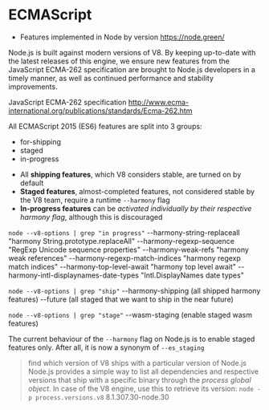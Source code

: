# ECMAScript

* Features implemented in Node by version
https://node.green/


Node.js is built against modern versions of V8. By keeping up-to-date with the latest releases of this engine, we ensure new features from the JavaScript ECMA-262 specification are brought to Node.js developers in a timely manner, as well as continued performance and stability improvements.

JavaScript ECMA-262 specification
http://www.ecma-international.org/publications/standards/Ecma-262.htm

All ECMAScript 2015 (ES6) features are split into 3 groups:
- for-shipping
- staged
- in-progress

* All **shipping features**, which V8 considers stable, are turned on by default
* **Staged features**, almost-completed features, not considered stable by the V8 team, require a runtime `--harmony` flag
* **In-progress features** can be *activated individually by their respective harmony flag*, although this is discouraged


`node --v8-options | grep "in progress"`
--harmony-string-replaceall             "harmony String.prototype.replaceAll"
--harmony-regexp-sequence               "RegExp Unicode sequence properties"
--harmony-weak-refs                     "harmony weak references"
--harmony-regexp-match-indices          "harmony regexp match indices"
--harmony-top-level-await               "harmony top level await"
--harmony-intl-displaynames-date-types  "Intl.DisplayNames date types"

`node --v8-options | grep "ship"`
--harmony-shipping      (all shipped harmony features)
--future                (all staged that we want to ship in the near future)

`node --v8-options | grep "stage"`
--wasm-staging          (enable staged wasm features)

The current behaviour of the `--harmony` flag on Node.js is to enable staged features only. After all, it is now a synonym of `--es_staging`


> find which version of V8 ships with a particular version of Node.js
Node.js provides a simple way to list all dependencies and respective versions that ship with a specific binary through the *process global object*. In case of the V8 engine, use this to retrieve its version:
`node -p process.versions.v8`
8.1.307.30-node.30
